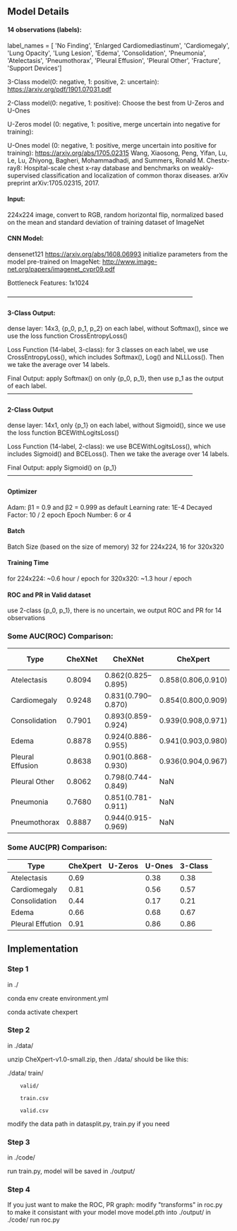 ## Model Details

#### 14 observations (labels):
label_names = [ 'No Finding', 'Enlarged Cardiomediastinum', 'Cardiomegaly', 'Lung Opacity', 'Lung Lesion', 'Edema', 'Consolidation', 'Pneumonia', 'Atelectasis', 'Pneumothorax', 'Pleural Effusion', 'Pleural Other', 'Fracture', 'Support Devices']


3-Class model(0: negative, 1: positive, 2: uncertain):
https://arxiv.org/pdf/1901.07031.pdf

2-Class model(0: negative, 1: positive):
Choose the best from U-Zeros and U-Ones

U-Zeros model (0: negative, 1: positive, merge uncertain into negative for training):

U-Ones model (0: negative, 1: positive, merge uncertain into positive for training):
https://arxiv.org/abs/1705.02315  Wang, Xiaosong, Peng, Yifan, Lu, Le, Lu, Zhiyong, Bagheri, Mohammadhadi, and Summers, Ronald M. Chestx-ray8: Hospital-scale chest x-ray database and benchmarks on weakly-supervised classification and localization of common thorax diseases. arXiv preprint arXiv:1705.02315, 2017.


#### Input:
224x224 image, convert to RGB, random horizontal flip, normalized based on the mean and standard deviation of training dataset of ImageNet


#### CNN Model:
densenet121 https://arxiv.org/abs/1608.06993
initialize parameters from the model pre-trained on ImageNet:
http://www.image-net.org/papers/imagenet_cvpr09.pdf 

Bottleneck Features:  1x1024 

——————————————————————————————
#### 3-Class Output:
dense layer: 14x3,  {p_0, p_1, p_2} on each label,  without Softmax(), since we use the loss function CrossEntropyLoss()

Loss Function (14-label, 3-class):
for 3 classes on each label, we use CrossEntropyLoss(), which includes Softmax(), Log() and NLLLoss(). Then we take the average over 14 labels.

Final Output: apply Softmax() on only {p_0, p_1}, then use p_1 as the output of each label.
——————————————————————————————
#### 2-Class Output
dense layer: 14x1,  only {p_1} on each label,  without Sigmoid(), since we use the loss function BCEWithLogitsLoss()

Loss Function (14-label, 2-class):
we use BCEWithLogitsLoss(), which includes Sigmoid() and BCELoss(). Then we take the average over 14 labels.

Final Output:  apply Sigmoid() on {p_1}
——————————————————————————————


#### Optimizer
Adam: β1 = 0.9 and β2 = 0.999 as default
Learning rate: 1E-4
Decayed Factor: 10 / 2 epoch
Epoch Number: 6 or 4

#### Batch
Batch Size (based on the size of memory)
32 for 224x224, 16 for 320x320

#### Training Time
for 224x224: ~0.6 hour / epoch
for 320x320: ~1.3 hour / epoch


#### ROC and PR in Valid dataset
use 2-class {p_0, p_1}, there is no uncertain,
we output ROC and PR for 14 observations


### Some AUC(ROC) Comparison:



| Type             | CheXNet |    CheXNet         |   CheXpert         | U-Zeros | U-Ones | 3-class |
| ----             | ----    | ----               | ----               | ----    | ----   | ----    |
| Atelectasis      | 0.8094  | 0.862(0.825–0.895) | 0.858(0.806,0.910) | 0.75    | 0.81   | 0.75    |
| Cardiomegaly     | 0.9248  | 0.831(0.790–0.870) | 0.854(0.800,0.909) | 0.84    | 0.79   | 0.85    |
| Consolidation    | 0.7901  | 0.893(0.859-0.924) | 0.939(0.908,0.971) | 0.86    | 0.86   | 0.87    |
| Edema            | 0.8878  | 0.924(0.886-0.955) | 0.941(0.903,0.980) | 0.93    | 0.93   | 0.93    |
| Pleural Effusion | 0.8638  | 0.901(0.868-0.930) | 0.936(0.904,0.967) | 0.92    | 0.92   | 0.91    |
| Pleural Other    | 0.8062  | 0.798(0.744-0.849) | NaN                | 0.96    | 0.87   | 0.93	|	
| Pneumonia        | 0.7680  | 0.851(0.781-0.911) | NaN                | 0.73    | 0.70   | 0.78    |	
| Pneumothorax     | 0.8887  | 0.944(0.915-0.969) | NaN                | 0.91    | 0.89   | 0.87    |


### Some AUC(PR) Comparison:

| Type			   | CheXpert	| U-Zeros | U-Ones | 3-Class |
| ---------------  | ---------- | ------- | ------ | ------  |
| Atelectasis	   | 0.69		|		  | 0.38   | 0.38	 |
| Cardiomegaly	   | 0.81		|		  | 0.56   | 0.57	 |
| Consolidation	   | 0.44		|		  | 0.17   | 0.21	 |
| Edema			   | 0.66		|		  | 0.68   | 0.67	 |
| Pleural Effution | 0.91		|		  | 0.86   | 0.86	 |


## Implementation

### Step 1
in ./

conda env create environment.yml

conda activate chexpert

### Step 2
in ./data/

unzip CheXpert-v1.0-small.zip, then ./data/ should be like this:

./data/ train/

		valid/

		train.csv

		valid.csv

modify the data path in datasplit.py, train.py if you need


### Step 3
in ./code/

run train.py, model will be saved in ./output/

### Step 4
If you just want to make the ROC, PR graph:
modify "transforms" in roc.py to make it consistant with your model
move model.pth into ./output/
in ./code/
run roc.py

